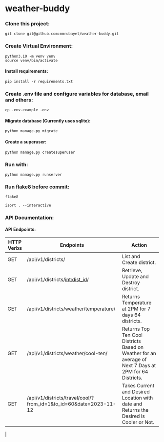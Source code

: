 # weather-buddy



### Clone this project:

```
git clone git@github.com:mmrubayet/weather-buddy.git
```

### Create Virtual Environment:

```commandline
python3.10 -m venv venv
source venv/bin/activate
```

#### Install requirements:

```commandline
pip install -r requirements.txt
```

### Create .env file and configure variables for database, email and others: 

```commandline
cp .env.example .env
```

#### Migrate database (Currently uses sqlite):

```commandline
python manage.py migrate
```


#### Create a superuser:

```commandline
python manage.py createsuperuser
```

### Run with:

```commandline
python manage.py runserver
```

### Run flake8 before commit:

```commandline
flake8
```

```commandline
isort . --interactive
```

### API Documentation:

#### API Endpoints:
| HTTP Verbs | Endpoints                                                         | Action                                                                                                 |
|------------|-------------------------------------------------------------------|--------------------------------------------------------------------------------------------------------|
| GET        | /api/v1/districts/                                                | List and Create district.                                                                              |
| GET        | /api/v1/districts/<int:dist_id>/                                  | Retrieve, Update and Destroy district.                                                                 |
| GET        | /api/v1/districts/weather/temperature/                            | Returns Temperature at 2PM for 7 days 64 districts.                                                    |
| GET        | /api/v1/districts/weather/cool-ten/                               | Returns Top Ten Cool Districts Based on Weather for an average of Next 7 Days at 2PM for 64 Districts. |
| GET        | /api/v1/districts/travel/cool/?from_id=1&to_id=60&date=2023-11-12 | Takes Current and Desired Location with date and Returns the Desired is Cooler or Not.                 |
| 